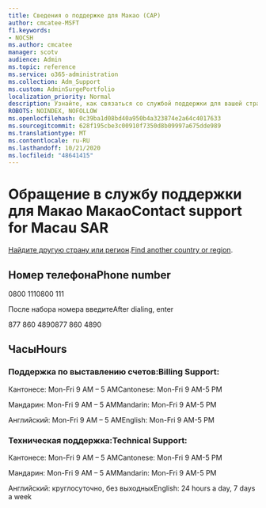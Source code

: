 ```yaml
---
title: Сведения о поддержке для Макао (САР)
author: cmcatee-MSFT
f1.keywords:
- NOCSH
ms.author: cmcatee
manager: scotv
audience: Admin
ms.topic: reference
ms.service: o365-administration
ms.collection: Adm_Support
ms.custom: AdminSurgePortfolio
localization_priority: Normal
description: Узнайте, как связаться со службой поддержки для вашей страны или региона.
ROBOTS: NOINDEX, NOFOLLOW
ms.openlocfilehash: 0c39ba1d08bd40a950b4a323874e2a64c4017633
ms.sourcegitcommit: 628f195cbe3c00910f7350d8b09997a675dde989
ms.translationtype: MT
ms.contentlocale: ru-RU
ms.lasthandoff: 10/21/2020
ms.locfileid: "48641415"
---
```

# <a name="contact-support-for-macau-sar"></a><span data-ttu-id="31651-103">Обращение в службу поддержки для Макао Макао</span><span class="sxs-lookup"><span data-stu-id="31651-103">Contact support for Macau SAR</span></span>

<span data-ttu-id="31651-104">[Найдите другую страну или регион](../contact-support-for-business-products.md).</span><span class="sxs-lookup"><span data-stu-id="31651-104">[Find another country or region](../contact-support-for-business-products.md).</span></span>

## <a name="phone-number"></a><span data-ttu-id="31651-105">Номер телефона</span><span class="sxs-lookup"><span data-stu-id="31651-105">Phone number</span></span>
<span data-ttu-id="31651-106">0800 111</span><span class="sxs-lookup"><span data-stu-id="31651-106">0800 111</span></span>

<span data-ttu-id="31651-107">После набора номера введите</span><span class="sxs-lookup"><span data-stu-id="31651-107">After dialing, enter</span></span>

<span data-ttu-id="31651-108">877 860 4890</span><span class="sxs-lookup"><span data-stu-id="31651-108">877 860 4890</span></span>

## <a name="hours"></a><span data-ttu-id="31651-109">Часы</span><span class="sxs-lookup"><span data-stu-id="31651-109">Hours</span></span>
### <a name="billing-support"></a><span data-ttu-id="31651-110">Поддержка по выставлению счетов:</span><span class="sxs-lookup"><span data-stu-id="31651-110">Billing Support:</span></span>

<span data-ttu-id="31651-111">Кантонесе: Mon-Fri 9 AM – 5 AM</span><span class="sxs-lookup"><span data-stu-id="31651-111">Cantonese: Mon-Fri 9 AM-5 PM</span></span>

<span data-ttu-id="31651-112">Мандарин: Mon-Fri 9 AM – 5 AM</span><span class="sxs-lookup"><span data-stu-id="31651-112">Mandarin: Mon-Fri 9 AM-5 PM</span></span>

<span data-ttu-id="31651-113">Английский: Mon-Fri 9 AM – 5 AM</span><span class="sxs-lookup"><span data-stu-id="31651-113">English: Mon-Fri 9 AM-5 PM</span></span>

### <a name="technical-support"></a><span data-ttu-id="31651-114">Техническая поддержка:</span><span class="sxs-lookup"><span data-stu-id="31651-114">Technical Support:</span></span>

<span data-ttu-id="31651-115">Кантонесе: Mon-Fri 9 AM – 5 AM</span><span class="sxs-lookup"><span data-stu-id="31651-115">Cantonese: Mon-Fri 9 AM-5 PM</span></span>

<span data-ttu-id="31651-116">Мандарин: Mon-Fri 9 AM – 5 AM</span><span class="sxs-lookup"><span data-stu-id="31651-116">Mandarin: Mon-Fri 9 AM-5 PM</span></span>

<span data-ttu-id="31651-117">Английский: круглосуточно, без выходных</span><span class="sxs-lookup"><span data-stu-id="31651-117">English: 24 hours a day, 7 days a week</span></span>
